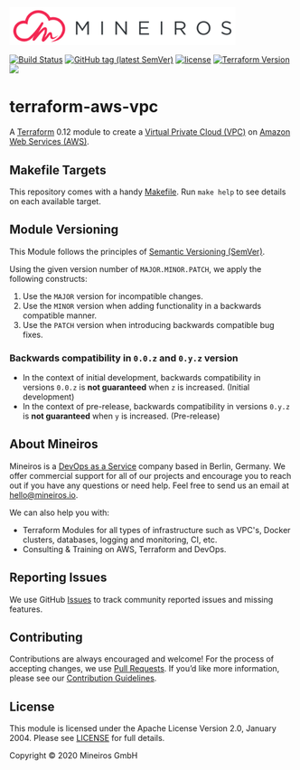 [<img src="https://raw.githubusercontent.com/mineiros-io/brand/master/mineiros-primary-logo.svg" width="400"/>](https://www.mineiros.io/?ref=terraform-aws-vpc)

[![Build Status](https://mineiros.semaphoreci.com/badges/terraform-aws-vpc/branches/master.svg?style=shields)](https://mineiros.semaphoreci.com/projects/terraform-aws-vpc)
[![GitHub tag (latest SemVer)](https://img.shields.io/github/v/tag/mineiros-io/terraform-aws-vpc.svg?label=latest&sort=semver)](https://github.com/mineiros-io/terraform-aws-vpc/releases)
[![license](https://img.shields.io/badge/license-Apache%202.0-brightgreen.svg)](https://opensource.org/licenses/Apache-2.0)
[![Terraform Version](https://img.shields.io/badge/terraform-~%3E%200.12.20-623CE4.svg)](https://github.com/hashicorp/terraform/releases)
[<img src="https://img.shields.io/badge/slack-@mineiros--community-f32752.svg?logo=slack">](https://join.slack.com/t/mineiros-community/shared_invite/zt-ehidestg-aLGoIENLVs6tvwJ11w9WGg)

# terraform-aws-vpc

A [Terraform](https://www.terraform.io) 0.12 module to create a
[Virtual Private Cloud (VPC)](https://aws.amazon.com/vpc/) on
[Amazon Web Services (AWS)](https://aws.amazon.com/).


## Makefile Targets

This repository comes with a handy
[Makefile](https://github.com/mineiros-io/terraform-aws-vpc/blob/master/Makefile).
Run `make help` to see details on each available target.

## Module Versioning

This Module follows the principles of [Semantic Versioning (SemVer)](https://semver.org/).

Using the given version number of `MAJOR.MINOR.PATCH`, we apply the following constructs:
1) Use the `MAJOR` version for incompatible changes.
2) Use the `MINOR` version when adding functionality in a backwards compatible manner.
3) Use the `PATCH` version when introducing backwards compatible bug fixes.

### Backwards compatibility in `0.0.z` and `0.y.z` version
- In the context of initial development, backwards compatibility in versions `0.0.z` is **not guaranteed** when `z` is 
  increased. (Initial development)
- In the context of pre-release, backwards compatibility in versions `0.y.z` is **not guaranteed** when `y` is
increased. (Pre-release)

## About Mineiros

Mineiros is a [DevOps as a Service](https://www.mineiros.io/?ref=terraform-aws-vpc) company based in Berlin, Germany. We offer commercial support
for all of our projects and encourage you to reach out if you have any questions or need help.
Feel free to send us an email at [hello@mineiros.io](mailto:hello@mineiros.io).

We can also help you with:

- Terraform Modules for all types of infrastructure such as VPC's, Docker clusters,
databases, logging and monitoring, CI, etc.
- Consulting & Training on AWS, Terraform and DevOps.

## Reporting Issues

We use GitHub [Issues](https://github.com/mineiros-io/terraform-aws-vpc/issues)
to track community reported issues and missing features.

## Contributing

Contributions are always encouraged and welcome! For the process of accepting changes, we use
[Pull Requests](https://github.com/mineiros-io/terraform-aws-vpc/pulls). If you’d like more information, please
see our [Contribution Guidelines](https://github.com/mineiros-io/terraform-aws-vpc/blob/master/CONTRIBUTING.md).

## License

This module is licensed under the Apache License Version 2.0, January 2004.
Please see [LICENSE](https://github.com/mineiros-io/terraform-aws-vpc/blob/master/LICENSE) for full details.

Copyright &copy; 2020 Mineiros GmbH
